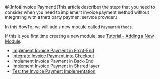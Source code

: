 @(Info)(Invoice Payment)(This article describes the steps that you need to consider when you need to implement invoice payment method without integrating with a third party payment service provider.)

In this HowTo, we will add a new module called `PaymentMethods`.

If this is you first time creating a new module, see [Tutorial - Adding a New Module](https://documentation.spryker.com/v4/docs/t-add-new-bundle).

* [Implement Invoice Payment in Front-End](https://documentation.spryker.com/v4/docs/ht-invoice-payment-fe)
* [Integrate Invoice Payment into Checkout](https://documentation.spryker.com/v4/docs/ht-invoice-payment-checkout)
* [Implement Invoice Payment in Back-End](https://documentation.spryker.com/v4/docs/ht-invoice-payment-be)
* [Implement Invoice Payment in Shared layer](https://documentation.spryker.com/v4/docs/ht-invoice-payment-fe-be-shared)
* [Test the Invoice Payment Implementation](https://documentation.spryker.com/v4/docs/ht-invoice-payment-test)